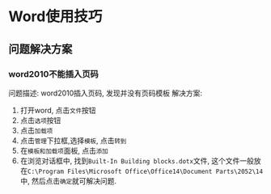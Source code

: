 # Word使用技巧

## 问题解决方案

### word2010不能插入页码

问题描述: word2010插入页码, 发现并没有页码模板
解决方案:

1. 打开word, 点击`文件`按钮
2. 点击`选项`按钮
3. 点击`加载项`
4. 点击`管理`下拉框,选择`模板`, 点击`转到`
5. 在`模板和加载项`面板, 点击`添加`
6. 在浏览对话框中, 找到`Built-In Building blocks.dotx`文件, 这个文件一般放在`C:\Program Files\Microsoft Office\Office14\Document Parts\2052\14`中, 然后点击`确定`就可解决问题.